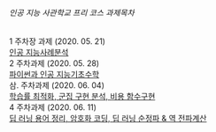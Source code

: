 ###### 인공 지능 사관학교 프리 코스 과제목차    
1 주차장 과제 (2020. 05. 21)    
[인공 지능사례분석](https://colab.research.google.com/drive/1yzwvBxllhyjfAQF8ItSfcJ0KV52jtxvv)    
2 주차과제 (2020. 05. 28)    
[파이썬과 인공 지능기초수학](https://colab.research.google.com/drive/1ai0GSame5-K233hOk4No6-CkCBpm90_7)    
삼. 주차과제 (2020. 06. 04)    
[학습률 최적화, 군집 구현 분석, 비용 함수구현](https://colab.research.google.com/drive/1OiNnGW2nOpYgEgm1ogZ-wdOK8MBHABOI)    
4 주차과제 (2020. 06. 11)    
[딥 러닝 용어 정리, 암호화 코딩, 딥 러닝 순정파 & 역 전파계산](https://colab.research.google.com/drive/1cksERFRfwD1NfVRKUFYqt4NJbjn0edJj)
